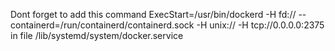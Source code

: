 Dont forget to add this command ExecStart=/usr/bin/dockerd -H fd:// --containerd=/run/containerd/containerd.sock -H unix:// -H tcp://0.0.0.0:2375 in file /lib/systemd/system/docker.service
